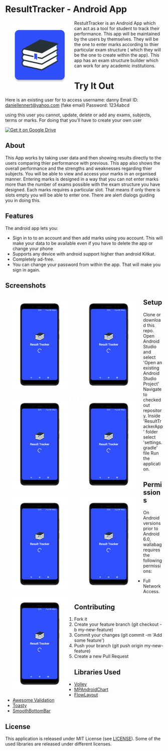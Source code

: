 # ResultTracker - Android App

<img src="readme/ic_launcher-web.png" align="left"
width="200" hspace="10" vspace="10">
RestultTracker is an Android App which can act as a tool for student to track their performance. This app will be maintained by the users by themselves. They will be the one to enter marks according to thier particular exam structure ( which they will be the one to create within the app). This app has an exam structure builder which can work for any academic institutions.

# Try It Out
Here is an existing user for  to access
username: danny
Email ID: daniellennert@yahoo.com (fake email)
Password: 1234abcd

using this user you cannot, update, delete or add any exams, subjects, terms or marks. For doing that you'll have to create your own user

<a href="https://drive.google.com/open?id=1qdiNGY-xmj8mB9RXRxRyMm5AoBVzPlV4">
    <img alt="Get it on Google Drive"
        height="80"
        src="https://atdebjoy.com/portfolio/img/download-logo.png" />
		</a>

## About

This App works by taking user data and then showing results directly to the users comparing thier performance with previous. This app also shows the overall performance and the strengths and weaknesses regarding thier subjects. You will be able to view and access your marks in an organised manner. 
Entering marks is designed in a way that you can not enter marks more than the number of exams possible with the exam structure you have designed. Each marks requires a particular slot. That means if only there is slots empty you will be able to enter one. There are alert dialogs guiding you in doing this.

## Features

The android app lets you:
- Sign in to to an account and then add marks using you account. This will make your data to be available even if you have to delete the app or change your phone
- Supports any device with android support higher than android Kitkat. 
- Completely ad-free.
- You can change your password from within the app. That will make you sign in again.

## Screenshots

[<img src="/readme/1.png" align="left"
width="200" hspace="10" vspace="10">](/readme/1.png)
[<img src="/readme/1.png" align="left"
width="200" hspace="10" vspace="10">](/readme/2.png)
[<img src="/readme/1.png" align="left"
width="200" hspace="10" vspace="10">](/readme/3.png)
[<img src="/readme/1.png" align="left"
width="200" hspace="10" vspace="10">](/readme/4.png)
[<img src="/readme/1.png" align="left"
width="200" hspace="10" vspace="10">](/readme/5.png)
[<img src="/readme/1.png" align="left"
width="200" hspace="10" vspace="10">](/readme/6.png)
[<img src="/readme/1.png" align="left"
width="200" hspace="10" vspace="10">](/readme/7.png)


## Setup

Clone or download this repo.
Open Android Studio and select 'Open an existing Android Studio Project'
Navigate to checked out repository.
Inside 'ResultTrackerApp' folder select 'settings.gradle' file
Run the application.

## Permissions

On Android versions prior to Android 6.0, wallabag requires the following permissions:
- Full Network Access.

## Contributing

1. Fork it
2. Create your feature branch (git checkout -b my-new-feature)
3. Commit your changes (git commit -m 'Add some feature')
4. Push your branch (git push origin my-new-feature)
5. Create a new Pull Request

## Libraries Used

- <a href="https://developer.android.com/training/volley">Volley</a>
- <a href="https://github.com/PhilJay/MPAndroidChart">MPAndroidChart</a>
- <a href="https://github.com/nex3z/FlowLayout">FlowLayout</a>
- <a href="https://github.com/thyrlian/AwesomeValidation">Awesome Validation</a>
- <a href="https://github.com/GrenderG/Toasty">Toasty</a>
- <a href="https://github.com/ibrahimsn98/SmoothBottomBar">SmoothBottomBar</a>

## License
This application is released under MIT License (see [LICENSE](LICENSE)).
Some of the used libraries are released under different licenses.
